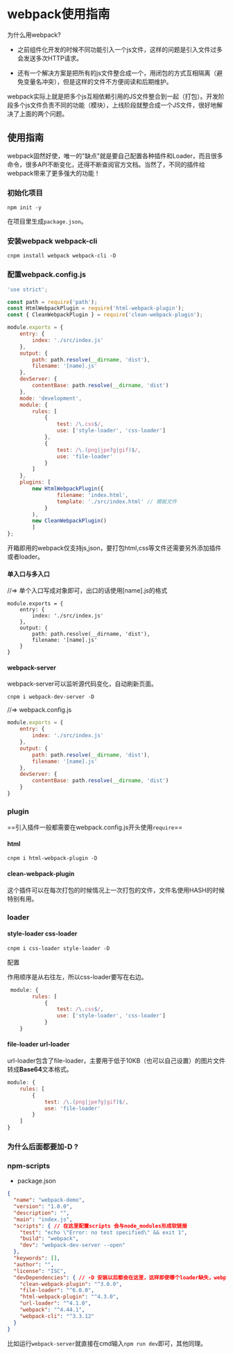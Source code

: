 # webpack使用指南

为什么用webpack?

- 之前组件化开发的时候不同功能引入一个js文件，这样的问题是引入文件过多会发送多次HTTP请求。

- 还有一个解决方案是把所有的js文件整合成一个，用闭包的方式互相隔离（避免变量名冲突），但是这样的文件不方便阅读和后期维护。

webpack实际上就是把多个js互相依赖引用的JS文件整合到一起（打包）。开发阶段多个js文件负责不同的功能（模块），上线阶段就整合成一个JS文件，很好地解决了上面的两个问题。



## 使用指南

webpack固然好使，唯一的"缺点"就是要自己配置各种插件和Loader，而且很多命令，很多API不断变化，还得不断查阅官方文档。当然了，不同的插件给webpack带来了更多强大的功能！



### 初始化项目

```
npm init -y
```

在项目里生成`package.json`。



### 安装webpack webpack-cli

```
cnpm install webpack webpack-cli -D
```



### 配置webpack.config.js

```js
'use strict';

const path = require('path');
const HtmlWebpackPlugin = require('html-webpack-plugin');
const { CleanWebpackPlugin } = require('clean-webpack-plugin');

module.exports = {
    entry: {
        index: './src/index.js'
    },
    output: {
        path: path.resolve(__dirname, 'dist'),
        filename: '[name].js'
    },
    devServer: {
        contentBase: path.resolve(__dirname, 'dist')
    },
    mode: 'development',
    module: {
        rules: [
            {
                test: /\.css$/,
                use: ['style-loader', 'css-loader']
            },
            {
                test: /\.(png|jpe?g|gif)$/,
                use: 'file-loader'
            }
        ]
    },
    plugins: [
        new HtmlWebpackPlugin({
                filename: 'index.html',
                template: './src/index.html' // 模板文件
            }
        ),
        new CleanWebpackPlugin()
        ]
};
```

开箱即用的webpack仅支持js,json，要打包html,css等文件还需要另外添加插件或者loader。



#### 单入口与多入口

//=> 单个入口写成对象即可，出口的话使用[name].js的格式

```
module.exports = {
    entry: {
        index: './src/index.js'
    },
    output: {
        path: path.resolve(__dirname, 'dist'),
        filename: '[name].js'
    }
}
```



#### **webpack-server**

webpack-server可以监听源代码变化，自动刷新页面。

```
cnpm i webpack-dev-server -D
```



//=> webpack.config.js

```js
module.exports = {
    entry: {
        index: './src/index.js'
    },
    output: {
        path: path.resolve(__dirname, 'dist'),
        filename: '[name].js'
    },
    devServer: {
        contentBase: path.resolve(__dirname, 'dist')
    }
}
```



### plugin

==引入插件一般都需要在webpack.config.js开头使用`require`==

#### **html**

```
cnpm i html-webpack-plugin -D
```



#### clean-webpack-plugin

这个插件可以在每次打包的时候情况上一次打包的文件，文件名使用HASH的时候特别有用。



### loader

#### style-loader css-loader

```
cnpm i css-loader style-loader -D
```

配置

作用顺序是从右往左，所以css-loader要写在右边。

```js
 module: {
        rules: [
            {
                test: /\.css$/,
                use: ['style-loader', 'css-loader']
            }
    }
```



#### file-loader url-loader

url-loader包含了file-loader，主要用于低于10KB（也可以自己设置）的图片文件转成**Base64**文本格式。

```js
module: {
    rules: [
        {
            test: /\.(png|jpe?g|gif)$/,
            use: 'file-loader'
        }
    ]
}
```



### 为什么后面都要加-D ?

### npm-scripts

- package.json

```json
{
  "name": "webpack-demo",
  "version": "1.0.0",
  "description": "",
  "main": "index.js",
  "scripts": { // 在这里配置scripts 会与node_modules形成软链接
    "test": "echo \"Error: no test specified\" && exit 1",
    "build": "webpack",
    "dev": "webpack-dev-server --open"
  },
  "keywords": [],
  "author": "",
  "license": "ISC",
  "devDependencies": { // -D 安装以后都会在这里，这样即使哪个loader缺失，webpack也会自动配置上。
    "clean-webpack-plugin": "^3.0.0",
    "file-loader": "^6.0.0",
    "html-webpack-plugin": "^4.3.0",
    "url-loader": "^4.1.0",
    "webpack": "^4.44.1",
    "webpack-cli": "^3.3.12"
  }
}
```

比如运行`webpack-server`就直接在cmd输入`npm run dev`即可，其他同理。
